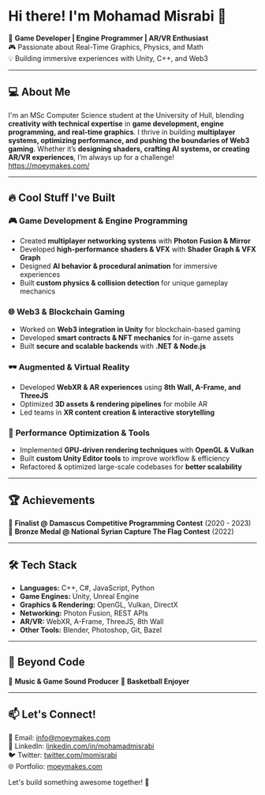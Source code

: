 # Hi there! I'm Mohamad Misrabi 👋

🚀 **Game Developer | Engine Programmer | AR/VR Enthusiast**  
🎮 Passionate about Real-Time Graphics, Physics, and Math  
💡 Building immersive experiences with Unity, C++, and Web3  

---

## 💻 About Me

I'm an MSc Computer Science student at the University of Hull, blending **creativity with technical expertise** in **game development, engine programming, and real-time graphics**. I thrive in building **multiplayer systems, optimizing performance, and pushing the boundaries of Web3 gaming**. Whether it’s **designing shaders, crafting AI systems, or creating AR/VR experiences**, I’m always up for a challenge!
https://moeymakes.com/

---

## 🔥 Cool Stuff I've Built

### 🎮 **Game Development & Engine Programming**
- Created **multiplayer networking systems** with **Photon Fusion & Mirror**
- Developed **high-performance shaders & VFX** with **Shader Graph & VFX Graph**
- Designed **AI behavior & procedural animation** for immersive experiences
- Built **custom physics & collision detection** for unique gameplay mechanics

### 🌐 **Web3 & Blockchain Gaming**
- Worked on **Web3 integration in Unity** for blockchain-based gaming
- Developed **smart contracts & NFT mechanics** for in-game assets
- Built **secure and scalable backends** with **.NET & Node.js**

### 🕶 **Augmented & Virtual Reality**
- Developed **WebXR & AR experiences** using **8th Wall, A-Frame, and ThreeJS**
- Optimized **3D assets & rendering pipelines** for mobile AR
- Led teams in **XR content creation & interactive storytelling**

### 🎯 **Performance Optimization & Tools**
- Implemented **GPU-driven rendering techniques** with **OpenGL & Vulkan**
- Built **custom Unity Editor tools** to improve workflow & efficiency
- Refactored & optimized large-scale codebases for **better scalability**

---

## 🏆 Achievements

🏅 **Finalist @ Damascus Competitive Programming Contest** (2020 - 2023)  
🥉 **Bronze Medal @ National Syrian Capture The Flag Contest** (2022)  

---

## 🛠 Tech Stack

- **Languages:** C++, C#, JavaScript, Python
- **Game Engines:** Unity, Unreal Engine
- **Graphics & Rendering:** OpenGL, Vulkan, DirectX
- **Networking:** Photon Fusion, REST APIs
- **AR/VR:** WebXR, A-Frame, ThreeJS, 8th Wall
- **Other Tools:** Blender, Photoshop, Git, Bazel

---

## 🎸 Beyond Code
 
🎵 **Music & Game Sound Producer** 
🏀 **Basketball Enjoyer**   

---

## 📫 Let's Connect!
📧 Email: [info@moeymakes.com](mailto:info@moeymakes.com)  
💼 LinkedIn: [linkedin.com/in/mohamadmisrabi](#)  
🐦 Twitter: [twitter.com/momisrabi](#)  
🌐 Portfolio: [moeymakes.com](#)  

Let's build something awesome together! 🚀

